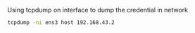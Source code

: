 Using tcpdump on interface to dump the credential in network

```bash
tcpdump -ni ens3 host 192.168.43.2
```